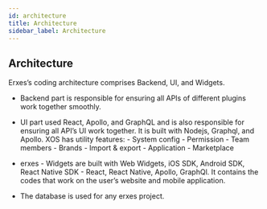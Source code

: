 ```yaml
---
id: architecture
title: Architecture
sidebar_label: Architecture
---
```


## Architecture

Erxes’s coding architecture comprises Backend, UI, and Widgets.

- Backend part is responsible for ensuring all APIs of different plugins work together smoothly. 
- UI part used React, Apollo, and GraphQL and is also responsible for ensuring all API’s UI work together. It is built with Nodejs, Graphql, and Apollo. XOS has utility features: 
      - System config 
      - Permission 
      - Team members
      - Brands 
      - Import & export 
      - Application 
      - Marketplace 

- erxes - Widgets are built with Web Widgets, iOS SDK, Android SDK, React Native SDK - React, React Native, Apollo, GraphQl. It contains the codes that work on the user’s website and mobile application. 
- The database is used for any erxes project. 

